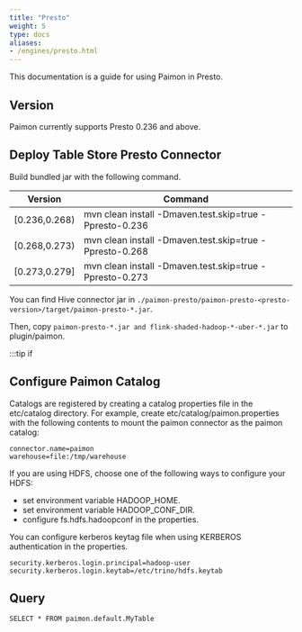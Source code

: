 ```yaml
---
title: "Presto"
weight: 5
type: docs
aliases:
- /engines/presto.html
---
```

<!--
Licensed to the Apache Software Foundation (ASF) under one
or more contributor license agreements.  See the NOTICE file
distributed with this work for additional information
regarding copyright ownership.  The ASF licenses this file
to you under the Apache License, Version 2.0 (the
"License"); you may not use this file except in compliance
with the License.  You may obtain a copy of the License at

  http://www.apache.org/licenses/LICENSE-2.0

Unless required by applicable law or agreed to in writing,
software distributed under the License is distributed on an
"AS IS" BASIS, WITHOUT WARRANTIES OR CONDITIONS OF ANY
KIND, either express or implied.  See the License for the
specific language governing permissions and limitations
under the License.
-->

This documentation is a guide for using Paimon in Presto.

## Version

Paimon currently supports Presto 0.236 and above.

## Deploy Table Store Presto Connector

Build bundled jar with the following command.

|     Version      | Command                                                                                                                                                                                                            |
|------------------|-------------------------------------------------------------------------|
| [0.236,0.268)    | mvn clean install -Dmaven.test.skip=true -Ppresto-0.236                 |
| [0.268,0.273)    | mvn clean install -Dmaven.test.skip=true -Ppresto-0.268                 |
| [0.273,0.279]    | mvn clean install -Dmaven.test.skip=true -Ppresto-0.273                 |

You can find Hive connector jar in `./paimon-presto/paimon-presto-<presto-version>/target/paimon-presto-*.jar`.

Then, copy `paimon-presto-*.jar and flink-shaded-hadoop-*-uber-*.jar` to plugin/paimon.

:::tip
if
## Configure Paimon Catalog

Catalogs are registered by creating a catalog properties file in the etc/catalog directory. For example, create etc/catalog/paimon.properties with the following contents to mount the paimon connector as the paimon catalog:

```
connector.name=paimon
warehouse=file:/tmp/warehouse
```

If you are using HDFS, choose one of the following ways to configure your HDFS:

- set environment variable HADOOP_HOME.
- set environment variable HADOOP_CONF_DIR.
- configure fs.hdfs.hadoopconf in the properties.

You can configure kerberos keytag file when using KERBEROS authentication in the properties.

```
security.kerberos.login.principal=hadoop-user
security.kerberos.login.keytab=/etc/trino/hdfs.keytab
```

## Query

```
SELECT * FROM paimon.default.MyTable
```